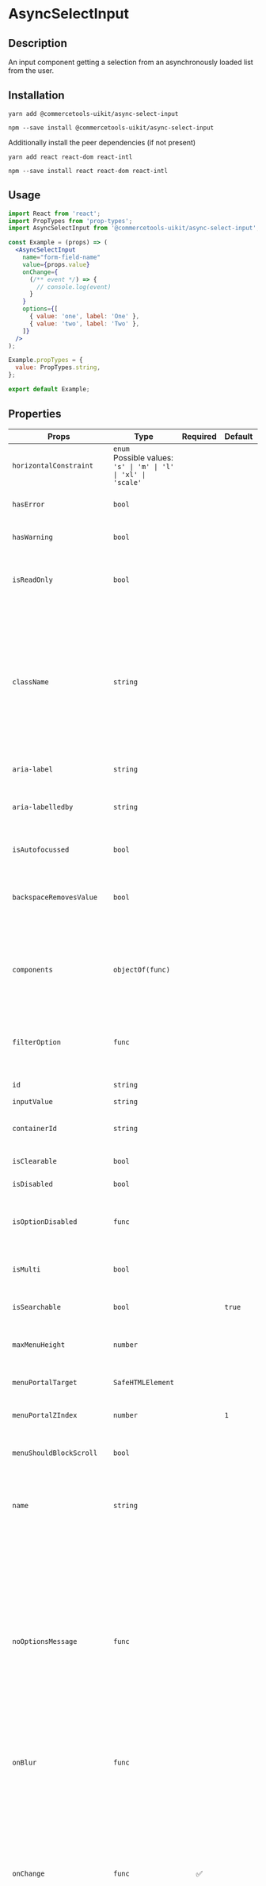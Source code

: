<!-- THIS IS AN AUTOGENERATED FILE. DO NOT EDIT THIS FILE DIRECTLY. -->
<!-- This file is created by the `yarn generate-readme` script. -->

# AsyncSelectInput

## Description

An input component getting a selection from an asynchronously loaded list from the user.

## Installation

```
yarn add @commercetools-uikit/async-select-input
```

```
npm --save install @commercetools-uikit/async-select-input
```

Additionally install the peer dependencies (if not present)

```
yarn add react react-dom react-intl
```

```
npm --save install react react-dom react-intl
```

## Usage

```jsx
import React from 'react';
import PropTypes from 'prop-types';
import AsyncSelectInput from '@commercetools-uikit/async-select-input';

const Example = (props) => (
  <AsyncSelectInput
    name="form-field-name"
    value={props.value}
    onChange={
      (/** event */) => {
        // console.log(event)
      }
    }
    options={[
      { value: 'one', label: 'One' },
      { value: 'two', label: 'Two' },
    ]}
  />
);

Example.propTypes = {
  value: PropTypes.string,
};

export default Example;
```

## Properties

| Props                             | Type                                                                 | Required | Default | Description                                                                                                                                                                                                                                                                                 |
| --------------------------------- | -------------------------------------------------------------------- | :------: | ------- | ------------------------------------------------------------------------------------------------------------------------------------------------------------------------------------------------------------------------------------------------------------------------------------------- |
| `horizontalConstraint`            | `enum`<br>Possible values:<br>`'s' \| 'm' \| 'l' \| 'xl' \| 'scale'` |          |         | Horizontal size limit of the input fields.                                                                                                                                                                                                                                                  |
| `hasError`                        | `bool`                                                               |          |         | Indicates the input field has an error                                                                                                                                                                                                                                                      |
| `hasWarning`                      | `bool`                                                               |          |         | Indicates the input field has a warning                                                                                                                                                                                                                                                     |
| `isReadOnly`                      | `bool`                                                               |          |         | Indicates that the field is displaying read-only content                                                                                                                                                                                                                                    |
| `className`                       | `string`                                                             |          |         | Pass a custom CSS class, useful to override the styles.<br> NOTE: This is not recommended and should only be used for building new components that require special style adjustments.                                                                                                       |
| `aria-label`                      | `string`                                                             |          |         | Aria label (for assistive tech)                                                                                                                                                                                                                                                             |
| `aria-labelledby`                 | `string`                                                             |          |         | HTML ID of an element that should be used as the label (for assistive tech)                                                                                                                                                                                                                 |
| `isAutofocussed`                  | `bool`                                                               |          |         | Focus the control when it is mounted                                                                                                                                                                                                                                                        |
| `backspaceRemovesValue`           | `bool`                                                               |          |         | Remove the currently focused option when the user presses backspace                                                                                                                                                                                                                         |
| `components`                      | `objectOf(func)`                                                     |          |         | Map of components to overwrite the default ones, see [what components you can override](https://react-select.com/components)                                                                                                                                                                |
| `filterOption`                    | `func`                                                               |          |         | Custom method to filter whether an option should be displayed in the menu                                                                                                                                                                                                                   |
| `id`                              | `string`                                                             |          |         | The id of the search input                                                                                                                                                                                                                                                                  |
| `inputValue`                      | `string`                                                             |          |         |                                                                                                                                                                                                                                                                                             |
| `containerId`                     | `string`                                                             |          |         | The id to set on the SelectContainer component                                                                                                                                                                                                                                              |
| `isClearable`                     | `bool`                                                               |          |         | Is the select value clearable                                                                                                                                                                                                                                                               |
| `isDisabled`                      | `bool`                                                               |          |         | Is the select disabled                                                                                                                                                                                                                                                                      |
| `isOptionDisabled`                | `func`                                                               |          |         | Override the built-in logic to detect whether an option is disabled                                                                                                                                                                                                                         |
| `isMulti`                         | `bool`                                                               |          |         | Support multiple selected options                                                                                                                                                                                                                                                           |
| `isSearchable`                    | `bool`                                                               |          | `true`  | Whether to enable search functionality                                                                                                                                                                                                                                                      |
| `maxMenuHeight`                   | `number`                                                             |          |         | Maximum height of the menu before scrolling                                                                                                                                                                                                                                                 |
| `menuPortalTarget`                | `SafeHTMLElement`                                                    |          |         | Dom element to portal the select menu to                                                                                                                                                                                                                                                    |
| `menuPortalZIndex`                | `number`                                                             |          | `1`     | z-index value for the menu portal                                                                                                                                                                                                                                                           |
| `menuShouldBlockScroll`           | `bool`                                                               |          |         | whether the menu should block scroll while open                                                                                                                                                                                                                                             |
| `name`                            | `string`                                                             |          |         | Name of the HTML Input (optional - without this, no input will be rendered)                                                                                                                                                                                                                 |
| `noOptionsMessage`                | `func`                                                               |          |         | Can be used to render a custom value when there are no options (either because of no search results, or all options have been used, or there were none in the first place). Gets called with `{ inputValue: String }`. `inputValue` will be an empty string when no search text is present. |
| `onBlur`                          | `func`                                                               |          |         | Handle blur events on the control                                                                                                                                                                                                                                                           |
| `onChange`                        | `func`                                                               |    ✅    |         | Called with a fake event when value changes. The event's `target.name` will be the `name` supplied in props. The event's `target.value` will hold the value. The value will be the selected option, or an array of options in case `isMulti` is `true`.                                     |
| `onFocus`                         | `func`                                                               |          |         | Handle focus events on the control                                                                                                                                                                                                                                                          |
| `onInputChange`                   | `func`                                                               |          |         | Handle change events on the input                                                                                                                                                                                                                                                           |
| `placeholder`                     | `string`                                                             |          |         | Placeholder text for the select value                                                                                                                                                                                                                                                       |
| `loadingMessage`                  | `<string\|func>`                                                     |          |         | loading message shown while the options are being loaded                                                                                                                                                                                                                                    |
| `tabIndex`                        | `string`                                                             |          |         | Sets the tabIndex attribute on the input                                                                                                                                                                                                                                                    |
| `tabSelectsValue`                 | `bool`                                                               |          |         | Select the currently focused option when the user presses tab                                                                                                                                                                                                                               |
| `value`                           | `custom`                                                             |          | `null`  | The value of the select; reflected by the selected option                                                                                                                                                                                                                                   |
| `defaultOptions`                  | `<bool\|arrayOf>`                                                    |          |         | The default set of options to show before the user starts searching. When set to true, the results for loadOptions('') will be autoloaded.                                                                                                                                                  |
| `defaultOptions<arrayOf>`         | `array`                                                              |          |         |                                                                                                                                                                                                                                                                                             |
| `defaultOptions<arrayOf>[].value` | `string`                                                             |    ✅    |         |                                                                                                                                                                                                                                                                                             |
| `loadOptions`                     | `func`                                                               |    ✅    |         | Function that returns a promise, which is the set of options to be used once the promise resolves.                                                                                                                                                                                          |
| `cacheOptions`                    | `any`                                                                |          |         | If cacheOptions is truthy, then the loaded data will be cached. The cache will remain until cacheOptions changes value.                                                                                                                                                                     |
| `showOptionGroupDivider`          | `bool`                                                               |          |         | Determines if option groups will be separated by a divider                                                                                                                                                                                                                                  |
| `iconLeft`                        | `node`                                                               |          |         | Icon to display on the left of the placeholder text and selected value. Has no effect when `isMulti` is enabled.                                                                                                                                                                            |

This input is built on top of [`react-select`](https://github.com/JedWatson/react-select) v2.
It supports mostly same properties as `react-select`. Behavior for some props was changed, and support for others was dropped.

In case you need one of the currently excluded props, feel free to open a PR adding them.

### Static Properties

#### `isTouched(touched)`

Expects to be called with an array or boolean.
Returns `true` when truthy.

#### Components

It is possible to customize `SelectInput` by passing the `components` property.
`SelectInput` exports the default underlying components as static exports.

Components available as static exports are:

- `ClearIndicator`
- `Control`
- `DropdownIndicator`
- `DownChevron`
- `CrossIcon`
- `Group`
- `GroupHeading`
- `IndicatorsContainer`
- `IndicatorSeparator`
- `Input`
- `LoadingIndicator`
- `Menu`
- `MenuList`
- `MenuPortal`
- `LoadingMessage`
- `NoOptionsMessage`
- `MultiValue`
- `MultiValueContainer`
- `MultiValueLabel`
- `MultiValueRemove`
- `Option`
- `Placeholder`
- `SelectContainer`
- `SingleValue`
- `ValueContainer`

See the [official documentation](https://react-select.com/components) for more information about the props they receive.
